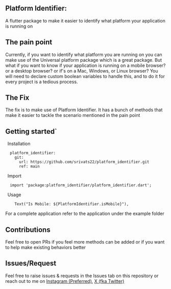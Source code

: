 <!--
This README describes the package. If you publish this package to pub.dev,
this README's contents appear on the landing page for your package.

For information about how to write a good package README, see the guide for
[writing package pages](https://dart.dev/guides/libraries/writing-package-pages).

For general information about developing packages, see the Dart guide for
[creating packages](https://dart.dev/guides/libraries/create-library-packages)
and the Flutter guide for
[developing packages and plugins](https://flutter.dev/developing-packages).
-->

## Platform Identifier: 

A flutter package to make it easier to identify what platform your application is running on

## The pain point
Currently, if you want to identify what platform you are running on you can make use of
the Universal platform package which is a great package. But what if you want to know if your application
is running on a mobile browser? or a desktop browser? or if's on a Mac, Windows, or Linux browser?
You will need to declare custom boolean variables to handle this, and to do it for every project is a tedious process.

## The Fix
The fix is to make use of Platform Identifier.
It has a bunch of methods that make it easier to tackle the scenario mentioned in the pain point 

## Getting started`

&ensp;Installation
```
  platform_identifier:
    git:
      url: https://github.com/srivats22/platform_identifier.git
      ref: main
```

&ensp;Import 
```
  import 'package:platform_identifier/platform_identifier.dart';
```

&ensp;Usage
```
    Text("Is Mobile: ${PlatformIdentifier.isMobile}"),
```
For a complete application refer to the application under the example folder

## Contributions
Feel free to open PRs if you feel more methods can be added or if you want to help make existing behaviors better

## Issues/Request
Feel free to raise issues & requests in the Issues tab on this repository
or reach out to me on [Instagram (Preferred)](https://www.instagram.com/srivats22/), [X (fka Twitter)](https://twitter.com/srivats_22)
